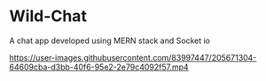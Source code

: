 # Wild-Chat
 A chat app developed using MERN stack and Socket io



https://user-images.githubusercontent.com/83997447/205671304-64609cba-d3bb-40f6-95e2-2e79c4092f57.mp4

